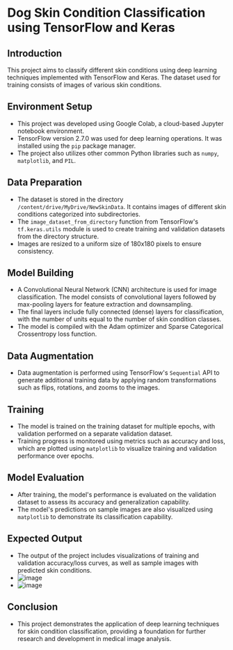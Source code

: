 # Dog Skin Condition Classification using TensorFlow and Keras

## Introduction
This project aims to classify different skin conditions using deep learning techniques implemented with TensorFlow and Keras. The dataset used for training consists of images of various skin conditions.

## Environment Setup
- This project was developed using Google Colab, a cloud-based Jupyter notebook environment.
- TensorFlow version 2.7.0 was used for deep learning operations. It was installed using the `pip` package manager.
- The project also utilizes other common Python libraries such as `numpy`, `matplotlib`, and `PIL`.

## Data Preparation
- The dataset is stored in the directory `/content/drive/MyDrive/NewSkinData`. It contains images of different skin conditions categorized into subdirectories.
- The `image_dataset_from_directory` function from TensorFlow's `tf.keras.utils` module is used to create training and validation datasets from the directory structure.
- Images are resized to a uniform size of 180x180 pixels to ensure consistency.

## Model Building
- A Convolutional Neural Network (CNN) architecture is used for image classification. The model consists of convolutional layers followed by max-pooling layers for feature extraction and downsampling.
- The final layers include fully connected (dense) layers for classification, with the number of units equal to the number of skin condition classes.
- The model is compiled with the Adam optimizer and Sparse Categorical Crossentropy loss function.

## Data Augmentation
- Data augmentation is performed using TensorFlow's `Sequential` API to generate additional training data by applying random transformations such as flips, rotations, and zooms to the images.

## Training
- The model is trained on the training dataset for multiple epochs, with validation performed on a separate validation dataset.
- Training progress is monitored using metrics such as accuracy and loss, which are plotted using `matplotlib` to visualize training and validation performance over epochs.

## Model Evaluation
- After training, the model's performance is evaluated on the validation dataset to assess its accuracy and generalization capability.
- The model's predictions on sample images are also visualized using `matplotlib` to demonstrate its classification capability.

## Expected Output
- The output of the project includes visualizations of training and validation accuracy/loss curves, as well as sample images with predicted skin conditions.
- ![image](https://github.com/siddhesh-Mhatre/Detection/assets/80941193/3c0d93e9-ed7a-45c9-93b7-5b014ded4398)
- ![image](https://github.com/siddhesh-Mhatre/Detection/assets/80941193/23b05e23-37cf-4cca-8673-032b0ba5d688)



## Conclusion
- This project demonstrates the application of deep learning techniques for skin condition classification, providing a foundation for further research and development in medical image analysis.

